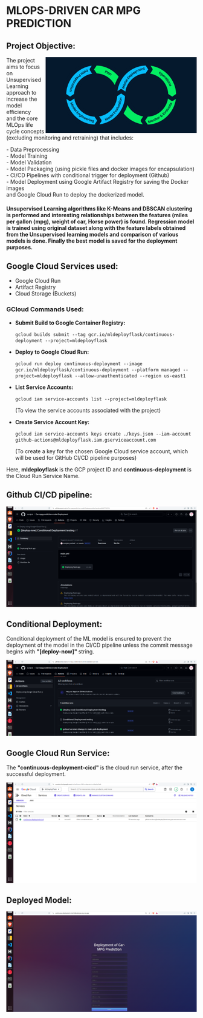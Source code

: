 # MLOPS-DRIVEN CAR MPG PREDICTION

<h2> Project Objective:</h2>

<img align="right" alt="Coding" width="400" src="https://github.com/surajsts/Car-mpg-prediction-model-Deployment/blob/bd191274d3a9650e6af6d50f297838c80bb2e419/Images/mlops.png">

<p>
The project aims to focus on Unsupervised Learning approach to increase the model efficiency <br>
and the core MLOps life cycle concepts (excluding monitoring and retraining) that includes: <br>
</p>
- Data Preprocessing<br>
- Model Training <br>
- Model Validation<br>
- Model Packaging (using pickle files and docker images for encapsulation) <br>
- CI/CD Pipelines with conditional trigger for deployment (Github)<br>
- Model Deployment using Google Artifact Registry for saving the Docker images <br>
  and Google Cloud Run to deploy the dockerized model.<br>

<p>
<h4> Unsupervised Learning algorithms like K-Means and DBSCAN clustering is performed and interesting relationships between the features (miles per gallon (mpg), weight of car, Horse power) is found. Regression model is trained using original dataset along with the feature labels obtained from the Unsupervised learning models and comparison of various models is done. Finally the best model is saved for the deployment purposes.</h4> </p>

<h2> Google Cloud Services used:</h2>

- Google Cloud Run <br>
- Artifact Registry <br>
- Cloud Storage (Buckets) <br>

<!-- <h3> gcloud commands used: </h3>

1)<h4>  gcloud builds submit --tag gcr.io/mldeployflask/continuous-deployment --project=mldeployflask <h4> <br>

2) <h4> gcloud run deploy continuous-deployment --image gcr.io/mldeployflask/continuous-deployment --platform managed --project=mldeployflask --allow-unauthenticated --region us-east1 <h4><br>

3)<h4>  gcloud iam service-accounts list --project=mldeployflask  <h4>

  (To view the service accounts associated with the project)

4) <h4> gcloud iam service-accounts keys create ./keys.json --iam-account github-actions@mldeployflask.iam gserviceaccount.com <h4>

  (To create key for the chosen google cloud service account, which will be used for Github CI/CD pipeline purposes)

Here, <strong>mldeployflask</strong> is the GCP project ID and <strong>continuous-deployment</strong> is the Cloud Run Service Name.  -->

<h3>GCloud Commands Used:</h3>

<ul>
  <li>
    <strong>Submit Build to Google Container Registry:</strong>
    <pre><code>gcloud builds submit --tag gcr.io/mldeployflask/continuous-deployment --project=mldeployflask</code></pre>
  </li>

  <li>
    <strong>Deploy to Google Cloud Run:</strong>
    <pre><code>gcloud run deploy continuous-deployment --image gcr.io/mldeployflask/continuous-deployment --platform managed --project=mldeployflask --allow-unauthenticated --region us-east1</code></pre>
  </li>

  <li>
    <strong>List Service Accounts:</strong>
    <pre><code>gcloud iam service-accounts list --project=mldeployflask</code></pre>
    <p>(To view the service accounts associated with the project)</p>
  </li>

  <li>
    <strong>Create Service Account Key:</strong>
    <pre><code>gcloud iam service-accounts keys create ./keys.json --iam-account github-actions@mldeployflask.iam.gserviceaccount.com</code></pre>
    <p>(To create a key for the chosen Google Cloud service account, which will be used for GitHub CI/CD pipeline purposes)</p>
  </li>
</ul>

<p>Here, <strong>mldeployflask</strong> is the GCP project ID and <strong>continuous-deployment</strong> is the Cloud Run Service Name.</p>




<h2> Github CI/CD pipeline: </h2>



![Github CICD](https://github.com/surajsts/Car-mpg-prediction-model-Deployment/blob/05657204ec40cf088b73db41e2f9654cf2cbf1d9/Images/GithubCICD.png)




<h2> Conditional Deployment: </h2>



Conditional deployment of the ML model is ensured to prevent the deployment of the model in the CI/CD pipeline unless the commit message begins with <strong> "[deploy-now]" </strong> string.
 

![Cond deploy](https://github.com/surajsts/Car-mpg-prediction-model-Deployment/blob/8ac8ff0369fd51d0c2aa8f6e3c3ae563268aa3d1/Images/ConditionalDeployment.png)




<h2> Google Cloud Run Service: </h2>



The <strong>"continuous-deployment-cicd" </strong> is the cloud run service, after the successful deployment.


![Cloud Run](https://github.com/surajsts/Car-mpg-prediction-model-Deployment/blob/8ac8ff0369fd51d0c2aa8f6e3c3ae563268aa3d1/Images/CloudRunService.png)




<h2> Deployed Model: </h2>



![Cloud Run](https://github.com/surajsts/Car-mpg-prediction-model-Deployment/blob/ef707f59b1d54d81fa7f57d4dde8a2a8e57cabd5/Images/DeployedModel.png)